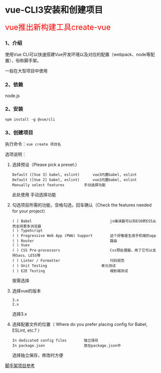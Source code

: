 # vue-CLI3安装和创建项目

<div style="color:red;font-size:25px;">vue推出新构建工具create-vue</div>

### 1、介绍

使用Vue CLI可以快速搭建Vue开发环境以及对应的配置（webpack、node等配置），俗称脚手架。

一般在大型项目中使用

### 2、依赖

node.js

### 2、安装

`npm install -g @vue/cli`

### 3、创建项目

执行命令：`vue create 项目名`

选项说明：

1. 选择预设（Please pick a preset:）

   ```
   Default ([Vue 3] babel, eslint)		vue3内置babel, eslint
   Default ([Vue 2] babel, eslint)		vue2内置babel, eslint
   Manually select features			手动选择功能
   ```

   此处使用 手动选择功能

2. 勾选项目所需的功能，空格勾选，回车确认（Check the features needed for your project）

   ```
   ( ) Babel									js编译器可以将ES6转ES5从而支持更多浏览器
   ( ) TypeScript
   ( ) Progressive Web App (PWA) Support		这个好像是生成手机端的app
   ( ) Router									路由
   ( ) Vuex									
   ( ) CSS Pre-processors						Css预处理器，用了它可以支持Sass、LESS等
   ( ) Linter / Formatter						代码规范
   ( ) Unit Testing							单元测试
   ( ) E2E Testing								端到端测试
   ```

   按需选择

3. 选择vue的版本

   ```
   3.x
   2.x
   ```

   选择3.x

4. 选择配置文件的位置（ Where do you prefer placing config for Babel, ESLint, etc.? ）

   ```
   In dedicated config files		独立保存
   In package.json					放在package.json中
   ```

   选择独立保存，修改时方便



[脚手架项目参考](./scaffolding/37-hello)
